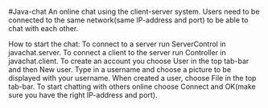 #Java-chat
An online chat using the client-server system. 
Users need to be connected to the same network(same IP-address and port) to be able to chat with each other.


How to start the chat: 
To connect to a server run ServerControl in javachat.server.
To connect a client to the server run Controller in javachat.client.
To create an account you choose User in the top tab-bar and then New user.
Type in a username and choose a picture to be displayed with your username.
When created a user, choose File in the top tab-bar.
To start chatting with others online choose Connect and OK(make sure you have the right IP-address and port).